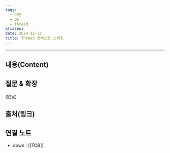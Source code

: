 ```yaml
---
tags:
  - 미완
  - OS
  - Thread
aliases: 
date: 2024-12-13
title: Thread 컨텍스트 스위칭
---
```

---

## 내용(Content)


## 질문 & 확장

(없음)

## 출처(링크)


## 연결 노트

- down:: [[TCB]]








